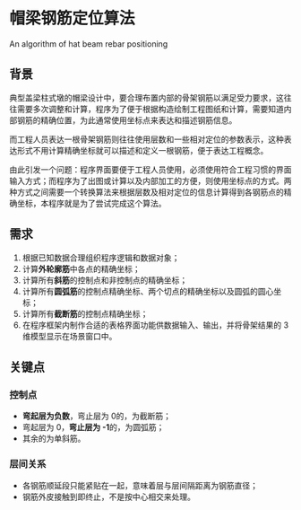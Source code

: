 # 帽梁钢筋定位算法

An algorithm of hat beam rebar positioning

## 背景

典型盖梁柱式墩的帽梁设计中，要合理布置内部的骨架钢筋以满足受力要求，这往往需要多次调整和计算，程序为了便于根据构造绘制工程图纸和计算，需要知道内部钢筋的精确位置，为此通常使用坐标点来表达和描述钢筋信息。

而工程人员表达一根骨架钢筋则往往使用层数和一些相对定位的参数表示，这种表达形式不用计算精确坐标就可以描述和定义一根钢筋，便于表达工程概念。

由此引发一个问题：程序界面要便于工程人员使用，必须使用符合工程习惯的界面输入方式；而程序为了出图或计算以及内部加工的方便，则使用坐标点的方式。两种方式之间需要一个转换算法来根据层数及相对定位的信息计算得到各钢筋点的精确坐标，本程序就是为了尝试完成这个算法。

## 需求

1. 根据已知数据合理组织程序逻辑和数据对象；
2. 计算**外轮廓筋**中各点的精确坐标；
3. 计算所有**斜筋**的控制点和非控制点的精确坐标；
4. 计算所有**圆弧筋**的控制点精确坐标、两个切点的精确坐标以及圆弧的圆心坐标；
5. 计算所有**截断筋**的控制点精确坐标；
6. 在程序框架内制作合适的表格界面功能供数据输入、输出，并将骨架结果的 3 维模型显示在场景窗口中。

## 关键点

### 控制点

- **弯起层为负数**，弯止层为 0的，为截断筋；
- 弯起层为 0，**弯止层为 -1**的，为圆弧筋；
- 其余的为单斜筋。

### 层间关系

- 各钢筋顺延段只能紧贴在一起，意味着层与层间隔距离为钢筋直径；
- 钢筋外皮接触到即终止，不是按中心相交来处理。